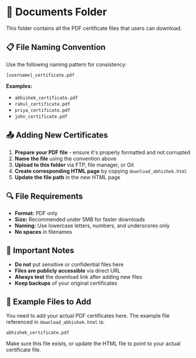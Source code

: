 # 📁 Documents Folder

This folder contains all the PDF certificate files that users can download.

## 📋 File Naming Convention

Use the following naming pattern for consistency:
```
[username]_certificate.pdf
```

**Examples:**
- `abhishek_certificate.pdf`
- `rahul_certificate.pdf`
- `priya_certificate.pdf`
- `john_certificate.pdf`

## 📤 Adding New Certificates

1. **Prepare your PDF file** - ensure it's properly formatted and not corrupted
2. **Name the file** using the convention above
3. **Upload to this folder** via FTP, file manager, or Git
4. **Create corresponding HTML page** by copying `download_abhishek.html`
5. **Update the file path** in the new HTML page

## 🔍 File Requirements

- **Format:** PDF only
- **Size:** Recommended under 5MB for faster downloads
- **Naming:** Use lowercase letters, numbers, and underscores only
- **No spaces** in filenames

## 🚫 Important Notes

- **Do not** put sensitive or confidential files here
- **Files are publicly accessible** via direct URL
- **Always test** the download link after adding new files
- **Keep backups** of your original certificates

## 📝 Example Files to Add

You need to add your actual PDF certificates here. The example file referenced in `download_abhishek.html` is:
```
abhishek_certificate.pdf
```

Make sure this file exists, or update the HTML file to point to your actual certificate file. 